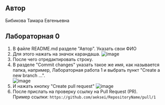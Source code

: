 ## Автор
Бибикова Тамара Евгеньевна

## Лабораторная 0
1. В файле README.md разделе "Автор". Указать свои ФИО
1. Для этого нажать на значок карандаша. 
  ![image](https://user-images.githubusercontent.com/14962819/202790074-9f3b8743-b2f8-460d-bea5-00ffda014064.png)
1. После чего отредактировать строку. 
1. В разделе "Commit changes" указать такое же имя, как называется папка, например, Лабораторная работа 1 и выбрать пункт "Create a new branch ...".     
    ![image](https://user-images.githubusercontent.com/14962819/194061021-9db55d14-5b92-42d9-97b8-57827bcf0b7f.png)
1. И нажать кнопку "Create pull request"
    ![image](https://user-images.githubusercontent.com/14962819/194061318-278b9e6e-550b-47bf-893b-229325c7ad5a.png)
1. После прислать на проверку ссылку на Pull Request (PR).  
    Пример ссылки: `https://github.com/aeksei/RepositoryName/pull/1` 
